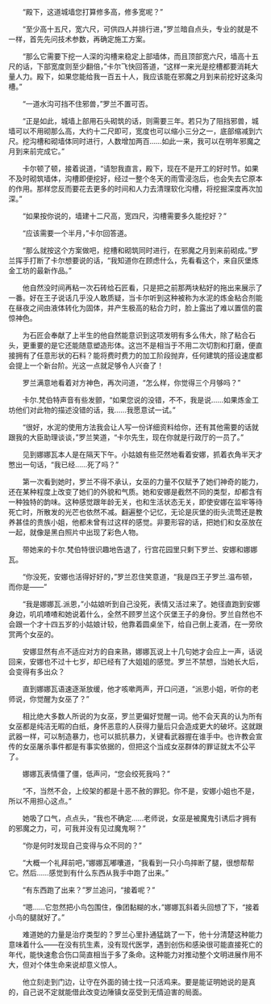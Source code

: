 　　“殿下，这道城墙您打算修多高，修多宽呢？”

　　“至少高十五尺，宽六尺，可供四人并排行进，”罗兰暗自点头，专业的就是不一样，首先先问技术参数，再确定施工方案。

　　“那么它需要下挖一人深的沟槽来稳定上部墙体，而且顶部宽六尺，墙高十五尺的话，下部宽度则至少翻倍，”卡尔飞快回答道，“这样一来光是挖槽都要消耗大量人力。殿下，如果您能给我一百五十人，我应该能在邪魔之月到来前挖好这条沟槽。”

　　“一道水沟可挡不住邪兽，”罗兰不置可否。

　　“正是如此，城墙上部用石头砌筑的话，则需要三年。若只为了阻挡邪兽，城墙可以不用砌那么高，大约十二尺即可，宽度也可以缩小三分之一，底部缩减到六尺。挖沟槽和砌墙体同时进行，人数增加两百……如此一来，我可以在明年邪魔之月到来前完成它。”

　　卡尔顿了顿，接着说道，“请恕我直言，殿下，现在不是开工的好时节。如果不及时砌筑墙体，沟槽即便挖好，经过一整个冬天的雨雪浸泡后，也会失去它原本的作用。那样您反而要花去更多的时间和人力去清理软化沟槽，将挖掘深度再次加深。”

　　“如果按你说的，墙建十二尺高，宽四尺，沟槽需要多久能挖好？”

　　“应该需要一个半月，”卡尔回答道。

　　“那么就按这个方案做吧，挖槽和砌筑同时进行，在邪魔之月到来前砌成。”罗兰挥手打断了卡尔想要说的话，“我知道你在顾虑什么，先看看这个，来自灰堡炼金工坊的最新作品。”

　　他自然没时间再粘一次石砖给石匠看，只是把之前那两块粘好的拖出来展示了一番。好在王子说话几乎没人敢质疑，当卡尔听到这种被称为水泥的炼金粘合剂能在昼夜之间由液体转化为固体，并产生极高的粘合力时，脸上露出了难以置信的震惊神色。

　　为石匠会奉献了上半生的他自然能意识到这项发明有多么伟大，除了粘合石头，更重要的是它还能随意塑造形体。这岂不是相当于不用二次切割和打磨，便直接拥有了任意形状的石料？能将费时费力的加工阶段抛弃，任何建筑的搭设速度都会提上一个新台阶。光这一点就足够令人兴奋了！

　　罗兰满意地看着对方神色，再次问道，“怎么样，你觉得三个月够吗？”

　　卡尔.梵伯特声音有些发颤，“如果您说的没错，不不，我是说……如果炼金工坊他们对此物的描述没错的话，我……我愿意试一试。”

　　“很好，水泥的使用方法我会让人写一份详细资料给你，还有其他需要的话就跟我的大臣助理谈谈，”罗兰笑道，“卡尔先生，现在你就是行政厅的一员了。”

　　见到娜娜瓦本人是在隔天下午。小姑娘有些茫然地看着安娜，抓着衣角半天才憋出一句话，“我已经……死了吗？”

　　第一次看到她时，罗兰不得不承认，女巫的力量不仅赋予了她们神奇的能力，还在某种程度上改变了她们的外貌和气质。她和安娜是截然不同的类型，却都含有一种独特的韵味。这种感觉跟年龄无关，也和生活状态无关，即使安娜在监牢等待死亡时，所散发的光芒也依然不减。翻遍整个记忆，无论是灰堡的街头流莺还是教养甚佳的贵族小姐，他都未曾有过这样的感觉。非要形容的话，把她们和女巫放在一起，就像是黑白照片中出现了彩色人物。

　　带她来的卡尔.梵伯特很识趣地告退了，行宫花园里只剩下罗兰、安娜和娜娜瓦。

　　“你没死，安娜也活得好好的，”罗兰忍住笑意道，“我是四王子罗兰.温布顿，而你是——”

　　“我是娜娜瓦.派恩，”小姑娘听到自己没死，表情又活过来了。她径直跑到安娜身边，叽叽喳喳和她说着什么，全然不顾罗兰这个灰堡王子的身份。罗兰自然也不会跟一个才十四五岁的小姑娘计较，他靠着圆桌坐下，给自己倒上麦酒，在一旁欣赏两个女巫的。

　　安娜显然有点不适应对方的自来熟，娜娜瓦说上十几句她才会应上一声，话说回来，安娜也不过十七岁，却已经有了大姐姐的感觉。罗兰不禁想，当她长大后，会变得有多出众？

　　直到娜娜瓦语速逐渐放缓，他才咳嗽两声，开口问道，“派恩小姐，听你的老师说，你觉醒为女巫了？”

　　相比绝大多数人所说的为女巫，罗兰更偏好觉醒一词。他不会天真的认为所有女巫都是纯洁无暇的白纸，身怀恶意的人获得力量后只会造成更大的破坏。这就跟武器一样，可以制造暴力，也可以抵抗暴力，关键看武器握在谁手中。也许教会宣传的女巫屠杀事件都是有事实依据的，但把这个当成女巫群体的罪证就太不公平了。

　　娜娜瓦表情僵了僵，低声问，“您会绞死我吗？”

　　“不，当然不会，上绞架的都是十恶不赦的罪犯。你不是，安娜小姐也不是，所以不用担心这点。”

　　她吸了口气，点点头，“我也不确定……老师说，女巫是被魔鬼引诱后才拥有的邪魔之力，可，可我并没有见过魔鬼啊？”

　　“你是何时发现自己变得与众不同的？”

　　“大概一个礼拜前吧，”娜娜瓦嘟囔道，“我看到一只小鸟摔断了腿，很想帮帮它。然后……感觉到有什么东西从我手中跑了出来。”

　　“有东西跑了出来？”罗兰追问，“接着呢？”

　　“嗯……它忽然把小鸟包围住，像团黏糊的水，”娜娜瓦斜着头回想了下，“接着小鸟的腿就好了。”

　　难道她的力量是治疗类型的？罗兰心里扑通猛跳了一下，他十分清楚这种能力意味着什么——在没有抗生素，没有现代医学，遇到创伤和感染很可能直接死亡的年代，能快速愈合伤口简直相当于多了条命。这种能力对推动整个文明进展作用不大，但对个体生命来说却意义惊人。

　　他立刻走到门边，让守在外面的骑士找一只活鸡来。要是能证明她说的是真的，自己说不定就能借此改变边陲镇女巫受到无情迫害的局面。
